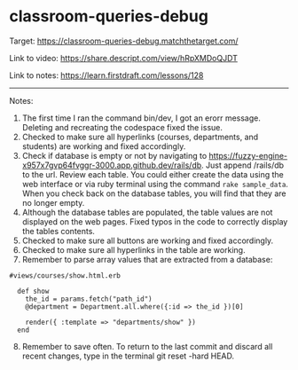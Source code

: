 # classroom-queries-debug

Target: https://classroom-queries-debug.matchthetarget.com/

Link to video: https://share.descript.com/view/hRpXMDoQJDT

Link to notes:  https://learn.firstdraft.com/lessons/128

<hr>

Notes:

1. The first time I ran the command bin/dev, I got an erorr message. Deleting and recreating the codespace fixed the issue. 
2. Checked to make sure all hyperlinks (courses, departments, and students) are working and fixed accordingly.
3. Check if database is empty or not by navigating to https://fuzzy-engine-x957x7gvp64fvggr-3000.app.github.dev/rails/db. Just append /rails/db to the url. Review each table. You could either create the data using the web interface or via ruby terminal using the command `rake sample_data`. When you check back on the database tables, you will find that they are no longer empty.
4. Although the database tables are populated, the table values are not displayed on the web pages. Fixed typos in the code to correctly display the tables contents. 
5. Checked to make sure all buttons are working and fixed accordingly.
6. Checked to make sure all hyperlinks in the table are working.
7. Remember to parse array values that are extracted from a database:

```
#views/courses/show.html.erb

  def show
    the_id = params.fetch("path_id")
    @department = Department.all.where({:id => the_id })[0]

    render({ :template => "departments/show" })
  end
```

8. Remember to save often. To return to the last commit and discard all recent changes, type in the terminal git reset -hard HEAD.
